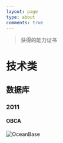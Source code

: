 ```yaml
---
layout: page
type: about
comments: true
---
```


<blockquote class="blockquote-center">获得的能力证书</blockquote>

# 技术类

## 数据库

### 2011

#### OBCA

![OceanBase](https://raw.gitmirror.com/ZhengqiaoWang/blog_resources_1/main/202211051145949.jpg)